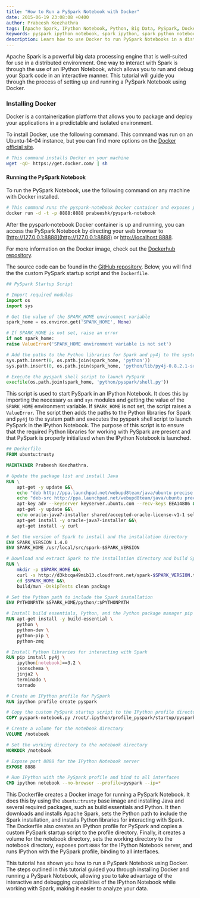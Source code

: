 ```yaml
---
title: "How to Run a PySpark Notebook with Docker"
date: 2015-06-19 23:08:08 +0400
author: Prabeesh Keezhathra
tags: [Apache Spark, IPython Notebook, Python, Big Data, PySpark, Docker]
keywords: pyspark ipython notebook, spark ipython, spark python notebook, spark docker, docker ipython spark notebook, spark ipython notebook docker, docker pyspark, pyspark jupyter, pyspark jupyter notebook, jupyter notebook spark, spark notebook, apache spark notebook, run pyspark notebook docker, pyspark notebook docker tutorial
description: Learn how to use Docker to run PySpark Notebooks in a distributed environment with this tutorial. Find out how to install and set up Docker for PySpark.
---
```


Apache Spark is a powerful big data processing engine that is well-suited for use in a distributed environment. One way to interact with Spark is through the use of an IPython Notebook, which allows you to run and debug your Spark code in an interactive manner. This tutorial will guide you through the process of setting up and running a PySpark Notebook using Docker.

### Installing Docker
Docker is a containerization platform that allows you to package and deploy your applications in a predictable and isolated environment.

To install Docker, use the following command. This command was run on an Ubuntu-14-04 instance, but you can find more options on the [Docker official site](https://docs.docker.com/).

```bash
# This command installs Docker on your machine
wget -qO- https://get.docker.com/ | sh
```

#### Running the PySpark Notebook
To run the PySpark Notebook, use the following command on any machine with Docker installed.

```bash
# This command runs the pyspark-notebook Docker container and exposes port 8888 for access to the notebook
docker run -d -t -p 8888:8888 prabeeshk/pyspark-notebook
```

After the pyspark-notebook Docker container is up and running, you can access the PySpark Notebook by directing your web browser to [http://127.0.0.1:8888](http://127.0.0.1:8888) or [http://localhost:8888](http://localhost:8888).

For more information on the Docker image, check out the [Dockerhub repository](https://registry.hub.docker.com/u/prabeeshk).

The source code can be found in the [GitHub repository](https://github.com/prabeesh/pyspark-notebook). Below, you will find the the custom PySpark startup script and the `Dockerfile`.

```Python
## PySpark Startup Script

# Import required modules
import os
import sys

# Get the value of the SPARK_HOME environment variable
spark_home = os.environ.get('SPARK_HOME', None)

# If SPARK_HOME is not set, raise an error
if not spark_home:
raise ValueError('SPARK_HOME environment variable is not set')

# Add the paths to the Python libraries for Spark and py4j to the system path
sys.path.insert(0, os.path.join(spark_home, 'python'))
sys.path.insert(0, os.path.join(spark_home, 'python/lib/py4j-0.8.2.1-src.zip'))

# Execute the pyspark shell script to launch PySpark
execfile(os.path.join(spark_home, 'python/pyspark/shell.py'))
```
This script is used to start PySpark in an IPython Notebook. It does this by importing the necessary `os` and `sys` modules and getting the value of the `SPARK_HOME` environment variable. If `SPARK_HOME` is not set, the script raises a `ValueError`. The script then adds the paths to the Python libraries for Spark and `py4j` to the system path and executes the pyspark shell script to launch PySpark in the IPython Notebook. The purpose of this script is to ensure that the required Python libraries for working with PySpark are present and that PySpark is properly initialized when the IPython Notebook is launched.

```Dockerfile
## Dockerfile
FROM ubuntu:trusty

MAINTAINER Prabeesh Keezhathra.

# Update the package list and install Java
RUN \
    apt-get -y update &&\
    echo "deb http://ppa.launchpad.net/webupd8team/java/ubuntu precise main" > /etc/apt/sources.list.d/webupd8team-java.list &&\
    echo "deb-src http://ppa.launchpad.net/webupd8team/java/ubuntu precise main" >> /etc/apt/sources.list.d/webupd8team-java.list &&\
    apt-key adv --keyserver keyserver.ubuntu.com --recv-keys EEA14886 &&\
    apt-get -y update &&\
    echo oracle-java7-installer shared/accepted-oracle-license-v1-1 select true | /usr/bin/debconf-set-selections &&\
    apt-get install -y oracle-java7-installer &&\
    apt-get install -y curl

# Set the version of Spark to install and the installation directory
ENV SPARK_VERSION 1.4.0
ENV SPARK_HOME /usr/local/src/spark-$SPARK_VERSION

# Download and extract Spark to the installation directory and build Spark
RUN \
    mkdir -p $SPARK_HOME &&\
    curl -s http://d3kbcqa49mib13.cloudfront.net/spark-$SPARK_VERSION.tgz | tar -xz -C $SPARK_HOME --strip-components=1 &&\
    cd $SPARK_HOME &&\
    build/mvn -DskipTests clean package

# Set the Python path to include the Spark installation
ENV PYTHONPATH $SPARK_HOME/python/:$PYTHONPATH

# Install build essentials, Python, and the Python package manager pip
RUN apt-get install -y build-essential \
    python \
    python-dev \
    python-pip \
    python-zmq

# Install Python libraries for interacting with Spark
RUN pip install py4j \
    ipython[notebook]==3.2 \
    jsonschema \
    jinja2 \
    terminado \
    tornado

# Create an IPython profile for PySpark
RUN ipython profile create pyspark

# Copy the custom PySpark startup script to the IPython profile directory
COPY pyspark-notebook.py /root/.ipython/profile_pyspark/startup/pyspark-notebook.py

# Create a volume for the notebook directory
VOLUME /notebook

# Set the working directory to the notebook directory
WORKDIR /notebook

# Expose port 8888 for the IPython Notebook server
EXPOSE 8888

# Run IPython with the PySpark profile and bind to all interfaces
CMD ipython notebook --no-browser --profile=pyspark --ip=*
```
This Dockerfile creates a Docker image for running a PySpark Notebook. It does this by using the `ubuntu:trusty` base image and installing Java and several required packages, such as build essentials and Python. It then downloads and installs Apache Spark, sets the Python path to include the Spark installation, and installs Python libraries for interacting with Spark. The Dockerfile also creates an IPython profile for PySpark and copies a custom PySpark startup script to the profile directory. Finally, it creates a volume for the notebook directory, sets the working directory to the notebook directory, exposes port `8888` for the IPython Notebook server, and runs IPython with the PySpark profile, binding to all interfaces.

This tutorial has shown you how to run a PySpark Notebook using Docker. The steps outlined in this tutorial guided you through installing Docker and running a PySpark Notebook, allowing you to take advantage of the interactive and debugging capabilities of the IPython Notebook while working with Spark, making it easier to analyze your data.
